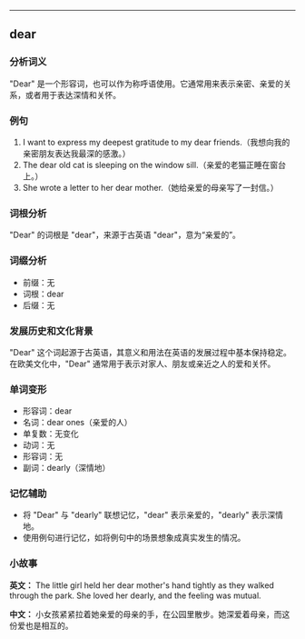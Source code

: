 
---------------
## dear
### 分析词义
"Dear" 是一个形容词，也可以作为称呼语使用。它通常用来表示亲密、亲爱的关系，或者用于表达深情和关怀。

### 例句
1. I want to express my deepest gratitude to my dear friends.（我想向我的亲密朋友表达我最深的感激。）
2. The dear old cat is sleeping on the window sill.（亲爱的老猫正睡在窗台上。）
3. She wrote a letter to her dear mother.（她给亲爱的母亲写了一封信。）

### 词根分析
"Dear" 的词根是 "dear"，来源于古英语 "dear"，意为“亲爱的”。

### 词缀分析
- 前缀：无
- 词根：dear
- 后缀：无

### 发展历史和文化背景
"Dear" 这个词起源于古英语，其意义和用法在英语的发展过程中基本保持稳定。在欧美文化中，"Dear" 通常用于表示对家人、朋友或亲近之人的爱和关怀。

### 单词变形
- 形容词：dear
- 名词：dear ones（亲爱的人）
- 单复数：无变化
- 动词：无
- 形容词：无
- 副词：dearly（深情地）

### 记忆辅助
- 将 "Dear" 与 "dearly" 联想记忆，"dear" 表示亲爱的，"dearly" 表示深情地。
- 使用例句进行记忆，如将例句中的场景想象成真实发生的情况。

### 小故事
**英文：** 
The little girl held her dear mother's hand tightly as they walked through the park. She loved her dearly, and the feeling was mutual.

**中文：**
小女孩紧紧拉着她亲爱的母亲的手，在公园里散步。她深爱着母亲，而这份爱也是相互的。


